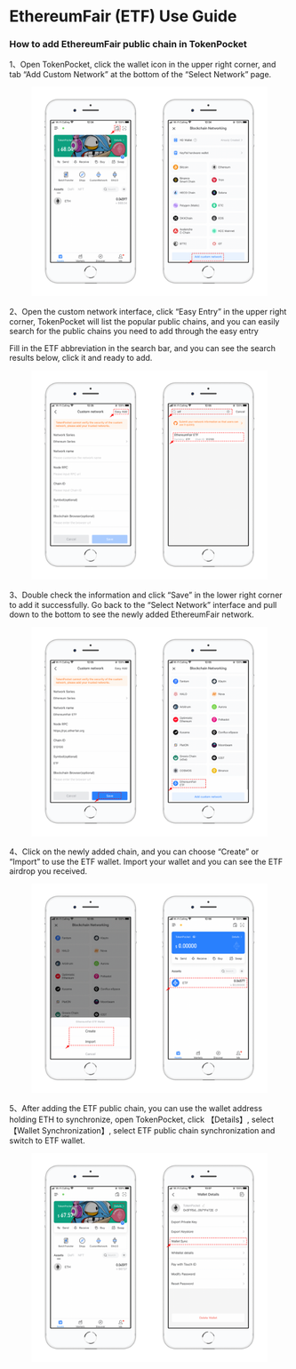 # EthereumFair (ETF) Use Guide

### How to add EthereumFair public chain in TokenPocket

1、Open TokenPocket, click the wallet icon in the upper right corner, and tab “Add Custom Network” at the bottom of the “Select Network” page.

<figure><img src="../../.gitbook/assets/1 (3).png" alt=""><figcaption></figcaption></figure>

2、Open the custom network interface, click “Easy Entry” in the upper right corner, TokenPocket will list the popular public chains, and you can easily search for the public chains you need to add through the easy entry

Fill in the ETF abbreviation in the search bar, and you can see the search results below, click it and ready to add.

<figure><img src="../../.gitbook/assets/2 (3).png" alt=""><figcaption></figcaption></figure>

3、Double check the information and click “Save” in the lower right corner to add it successfully. Go back to the “Select Network” interface and pull down to the bottom to see the newly added EthereumFair network.

<figure><img src="../../.gitbook/assets/3.png" alt=""><figcaption></figcaption></figure>

4、Click on the newly added chain, and you can choose “Create” or “Import” to use the ETF wallet. Import your wallet and you can see the ETF airdrop you received.

<figure><img src="../../.gitbook/assets/4 (1).png" alt=""><figcaption></figcaption></figure>

5、After adding the ETF public chain, you can use the wallet address holding ETH to synchronize, open TokenPocket, click 【Details】, select 【Wallet Synchronization】, select ETF public chain synchronization and switch to ETF wallet.

<figure><img src="../../.gitbook/assets/5 (1) (2).png" alt=""><figcaption></figcaption></figure>

